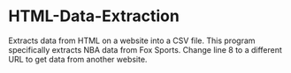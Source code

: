 # HTML-Data-Extraction

Extracts data from HTML on a website into a CSV file. This program specifically extracts NBA data from Fox Sports. Change line 8 to a different URL to get data from another website. 
